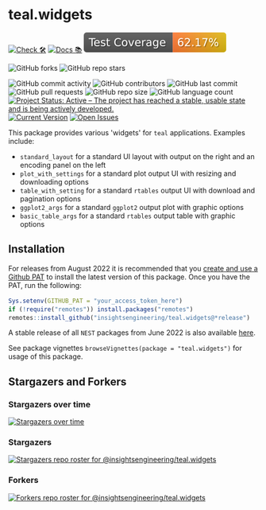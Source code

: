 # teal.widgets

<!-- start badges -->
[![Check 🛠](https://github.com/insightsengineering/teal.widgets/actions/workflows/check.yaml/badge.svg)](https://insightsengineering.github.io/teal.widgets/main/unit-test-report/)
[![Docs 📚](https://github.com/insightsengineering/teal.widgets/actions/workflows/docs.yaml/badge.svg)](https://insightsengineering.github.io/teal.widgets/)
[![Code Coverage 📔](https://raw.githubusercontent.com/insightsengineering/teal.widgets/_xml_coverage_reports/data/main/badge.svg)](https://insightsengineering.github.io/teal.widgets/main/coverage-report/)

![GitHub forks](https://img.shields.io/github/forks/insightsengineering/teal.widgets?style=social)
![GitHub repo stars](https://img.shields.io/github/stars/insightsengineering/teal.widgets?style=social)

![GitHub commit activity](https://img.shields.io/github/commit-activity/m/insightsengineering/teal.widgets)
![GitHub contributors](https://img.shields.io/github/contributors/insightsengineering/teal.widgets)
![GitHub last commit](https://img.shields.io/github/last-commit/insightsengineering/teal.widgets)
![GitHub pull requests](https://img.shields.io/github/issues-pr/insightsengineering/teal.widgets)
![GitHub repo size](https://img.shields.io/github/repo-size/insightsengineering/teal.widgets)
![GitHub language count](https://img.shields.io/github/languages/count/insightsengineering/teal.widgets)
[![Project Status: Active – The project has reached a stable, usable state and is being actively developed.](https://www.repostatus.org/badges/latest/active.svg)](https://www.repostatus.org/#active)
[![Current Version](https://img.shields.io/github/r-package/v/insightsengineering/teal.widgets/main?color=purple\&label=package%20version)](https://github.com/insightsengineering/teal.widgets/tree/main)
[![Open Issues](https://img.shields.io/github/issues-raw/insightsengineering/teal.widgets?color=red\&label=open%20issues)](https://github.com/insightsengineering/teal.widgets/issues?q=is%3Aissue+is%3Aopen+sort%3Aupdated-desc)
<!-- end badges -->

This package provides various 'widgets' for `teal` applications. Examples include:

- `standard_layout` for a standard UI layout with output on the right and an encoding panel on the left
- `plot_with_settings` for a standard plot output UI with resizing and downloading options
- `table_with_setting` for a standard `rtables` output UI with download and pagination options
- `ggplot2_args` for a standard `ggplot2` output plot with graphic options
- `basic_table_args` for a standard `rtables` output table with graphic options

## Installation

For releases from August 2022 it is recommended that you [create and use a Github PAT](https://docs.github.com/en/github/authenticating-to-github/keeping-your-account-and-data-secure/creating-a-personal-access-token) to install the latest version of this package. Once you have the PAT, run the following:

```r
Sys.setenv(GITHUB_PAT = "your_access_token_here")
if (!require("remotes")) install.packages("remotes")
remotes::install_github("insightsengineering/teal.widgets@*release")
```

A stable release of all `NEST` packages from June 2022 is also available [here](https://github.com/insightsengineering/depository#readme).

See package vignettes `browseVignettes(package = "teal.widgets")` for usage of this package.

## Stargazers and Forkers

### Stargazers over time

[![Stargazers over time](https://starchart.cc/insightsengineering/teal.widgets.svg)](https://starchart.cc/insightsengineering/teal.widgets)

### Stargazers

[![Stargazers repo roster for @insightsengineering/teal.widgets](https://reporoster.com/stars/insightsengineering/teal.widgets)](https://github.com/insightsengineering/teal.widgets/stargazers)

### Forkers

[![Forkers repo roster for @insightsengineering/teal.widgets](https://reporoster.com/forks/insightsengineering/teal.widgets)](https://github.com/insightsengineering/teal.widgets/network/members)
